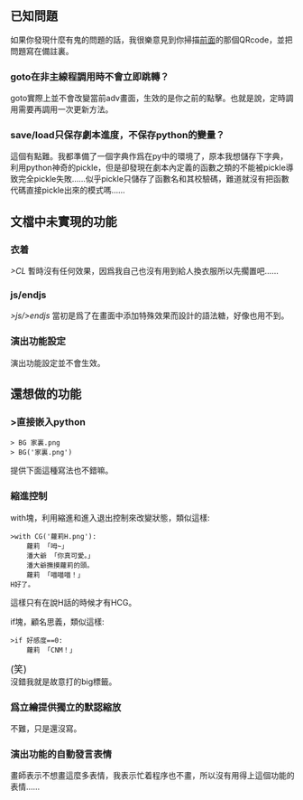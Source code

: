 ## 已知問題

如果你發現什麼有鬼的問題的話，我很樂意見到你掃描[前面](../../主頁/#_5)的那個QRcode，並把問題寫在備註裏。

### goto在非主線程調用時不會立即跳轉？   
 goto實際上並不會改變當前adv畫面，生效的是你之前的點擊。也就是說，定時調用需要再調用一次更新方法。

### save/load只保存劇本進度，不保存python的變量？
這個有點難。我都準備了一個字典作爲在py中的環境了，原本我想儲存下字典，利用python神奇的pickle，但是卻發現在劇本內定義的函數之類的不能被pickle導致完全pickle失敗……似乎pickle只儲存了函數名和其校驗碼，難道就沒有把函數代碼直接pickle出來的模式嗎……
 

## 文檔中未實現的功能

### 衣着
*>CL* 暫時沒有任何效果，因爲我自己也沒有用到給人換衣服所以先擱置吧……

### js/endjs
*>js/>endjs* 當初是爲了在畫面中添加特殊效果而設計的語法糖，好像也用不到。

### 演出功能設定
演出功能設定並不會生效。

## 還想做的功能

### >直接嵌入python

    > BG 家裏.png
    > BG('家裏.png')
 
提供下面這種寫法也不錯嘛。

### 縮進控制
with塊，利用縮進和進入退出控制來改變狀態，類似這樣: 

    >with CG('蘿莉H.png'):
        蘿莉 「呣~」
        潘大爺 「你真可愛。」
        潘大爺撫摸蘿莉的頭。
        蘿莉 「喵喵喵！」
    H好了。

這樣只有在說H話的時候才有HCG。

if塊，顧名思義，類似這樣: 
    
    >if 好感度==0:
        蘿莉 「CNM！」

<big>(笑)</big>   
沒錯我就是故意打的big標籤。

### 爲立繪提供獨立的默認縮放

不難，只是還沒寫。

### 演出功能的自動發言表情

畫師表示不想畫這麼多表情，我表示忙着程序也不畫，所以沒有用得上這個功能的表情……



